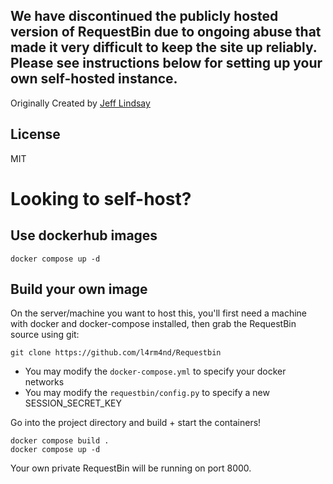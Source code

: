 ## We have discontinued the publicly hosted version of RequestBin due to ongoing abuse that made it very difficult to keep the site up reliably. Please see instructions below for setting up your own self-hosted instance.

Originally Created by [Jeff Lindsay](http://progrium.com)

License
-------
MIT

Looking to self-host?
=====================

## Use dockerhub images

```
docker compose up -d
```

## Build your own image

On the server/machine you want to host this, you'll first need a machine with
docker and docker-compose installed, then grab the RequestBin source using git:

`git clone https://github.com/l4rm4nd/Requestbin`

- You may modify the ``docker-compose.yml`` to specify your docker networks
- You may modify the ``requestbin/config.py`` to specify a new SESSION_SECRET_KEY

Go into the project directory and build + start the containers!

```
docker compose build .
docker compose up -d
```

Your own private RequestBin will be running on port 8000.

